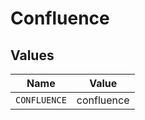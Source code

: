 # Confluence


## Values

| Name         | Value        |
| ------------ | ------------ |
| `CONFLUENCE` | confluence   |